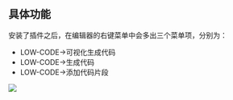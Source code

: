 ## 具体功能

安装了插件之后，在编辑器的右键菜单中会多出三个菜单项，分别为：

* LOW-CODE->可视化生成代码
* LOW-CODE->生成代码
* LOW-CODE->添加代码片段

![](https://cdn.jsdelivr.net/gh/migrate-gitee/img-host@latest/2020/11/01/1604161344216.png)

